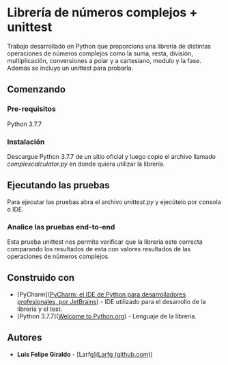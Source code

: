 # Librería de números complejos + unittest

Trabajo desarrollado en Python que proporciona una librería de distintas operaciones de números complejos como la suma, resta, división, multiplicación, conversiones a polar y a cartesiano, modulo y la fase. Además se incluyo un unittest para probarla.

## Comenzando 

### Pre-requisitos

Python 3.7.7

### Instalación

Descargue Python 3.7.7 de un sitio oficial y luego copie el archivo llamado *complexcalculator.py* en donde quiera utilizar la librería.

## Ejecutando las pruebas 

Para ejecutar las pruebas abra el archivo *unittest.py* y ejecútelo por consola o IDE.

### Analice las pruebas end-to-end

Esta prueba unittest nos permite verificar que la librería este correcta comparando los resultados de esta con valores resultados de las operaciones de números complejos.

## Construido con 

- [PyCharm]([PyCharm: el IDE de Python para desarrolladores profesionales, por JetBrains](https://www.jetbrains.com/es-es/pycharm/)) - IDE utilizado para el desarrollo de la librería y el test.
- [Python 3.7.7]([Welcome to Python.org](https://www.python.org/)) - Lenguaje de la librería.

## Autores 

- **Luis Felipe Giraldo** -  [Larfg]([Larfg (github.com)](https://github.com/Larfg))
